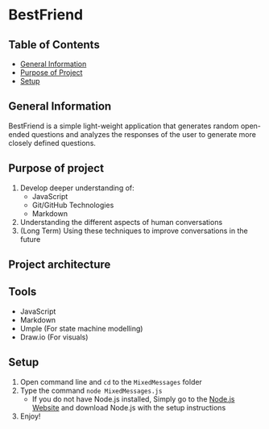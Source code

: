 # BestFriend

## Table of Contents
* [General Information](general-information)
* [Purpose of Project](purpose-of-project)
* [Setup](setup) 

## General Information
BestFriend is a simple light-weight application that generates random open-ended questions and analyzes the responses of the user to generate more closely defined questions.

## Purpose of project
1. Develop deeper understanding of:
    * JavaScript
    * Git/GitHub Technologies
    * Markdown
2. Understanding the different aspects of human conversations
3. (Long Term) Using these techniques to improve conversations in the future

## Project architecture

## Tools
* JavaScript
* Markdown
* Umple (For state machine modelling)
* Draw.io (For visuals)

## Setup
1. Open command line and `cd` to the `MixedMessages` folder
2. Type the command `node MixedMessages.js`
    * If you do not have Node.js installed, Simply go to the [Node.js Website](https://nodejs.org/en/) and download Node.js with the setup instructions
3. Enjoy!


